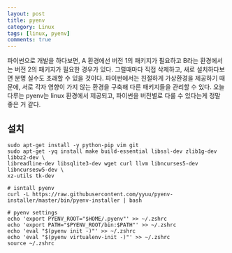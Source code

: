 ```yaml
---
layout: post
title: pyenv 
category: Linux
tags: [linux, pyenv]
comments: true
---
```


파이썬으로 개발을 하다보면, A 환경에선 버전 1의 패키지가 필요하고 B라는 환경에서는 버전 2의 패키지가 필요한 경우가 있다.
그럴때마다 직접 삭제하고, 새로 설치하다보면 분명 실수도 초래할 수 있을 것이다.
파이썬에서는 친절하게 가상환경을 제공하기 때문에, 서로 각자 영향이 가지 않는 환경을 구축해 다른 패키지들을 관리할 수 있다.
오늘 다루는 pyenv는 linux 환경에서 제공되고, 파이썬을 버전별로 다룰 수 있다는게 정말 좋은 거 같다.


## 설치
```shell
sudo apt-get install -y python-pip vim git
sudo apt-get -yq install make build-essential libssl-dev zlib1g-dev libbz2-dev \
libreadline-dev libsqlite3-dev wget curl llvm libncurses5-dev libncursesw5-dev \
xz-utils tk-dev

# isntall pyenv
curl -L https://raw.githubusercontent.com/yyuu/pyenv-installer/master/bin/pyenv-installer | bash

# pyenv settings
echo 'export PYENV_ROOT="$HOME/.pyenv"' >> ~/.zshrc
echo 'export PATH="$PYENV_ROOT/bin:$PATH"' >> ~/.zshrc
echo 'eval "$(pyenv init -)"' >> ~/.zshrc
echo 'eval "$(pyenv virtualenv-init -)"' >> ~/.zshrc
source ~/.zshrc
```
